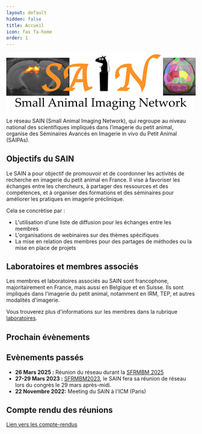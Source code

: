 ```yaml
---
layout: default
hidden: false
title: Accueil
icon: fas fa-home
order: 1
---
```


![Logo du SAIN](/assets/img/LogoSAIN_small.png)

Le réseau SAIN (Small Animal Imaging Network), qui regroupe au niveau national des
scientifiques impliqués dans l’imagerie du petit animal, organise des Séminaires
Avancés en Imagerie in vivo du Petit Animal (SAIPAs).


## Objectifs du SAIN
Le SAIN a pour objectif de promouvoir et de coordonner les activités de recherche en imagerie du petit animal en France. Il vise à favoriser les échanges entre les chercheurs, à partager des ressources et des compétences, et à organiser des formations et des séminaires pour améliorer les pratiques en imagerie préclinique.

Cela se concrètise par :
- L'utilisation d'une liste de diffusion pour les échanges entre les membres
- L'organisations de webinaires sur des thèmes spécifiques
- La mise en relation des membres pour des partages de méthodes ou la mise en place de projets

## Laboratoires et membres associés

Les membres et laboratoires associés au SAIN sont francophone, majoritairement en France, mais aussi en Belgique et en Suisse. Ils sont impliqués dans l'imagerie du petit animal, notamment en IRM, TEP, et autres modalités d'imagerie.

Vous trouverez plus d'informations sur les membres dans la rubrique [laboratoires](/Laboratoires).


## Prochain évènements

## Evènements passés
- **26 Mars 2025 :** Réunion du réseau durant la [SFRMBM 2025](https://sfrmbm2025.sciencesconf.org/)
- **27-29 Mars 2023 :** [SFRMBM2023](https://www.sfrmbm2023.fr/), le SAIN fera sa réunion de réseau lors du congrès le 29 mars après-midi.
- **22 Novembre 2022:** Meeting du SAIN à l'ICM (Paris)

## Compte rendu des réunions

[Lien vers les compte-rendus](/categories/réunion/)
